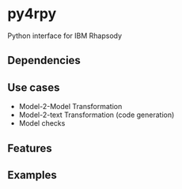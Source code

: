 # py4rpy

Python interface for IBM Rhapsody

## Dependencies

## Use cases

- Model-2-Model Transformation
- Model-2-text Transformation (code generation)
- Model checks

## Features

## Examples
